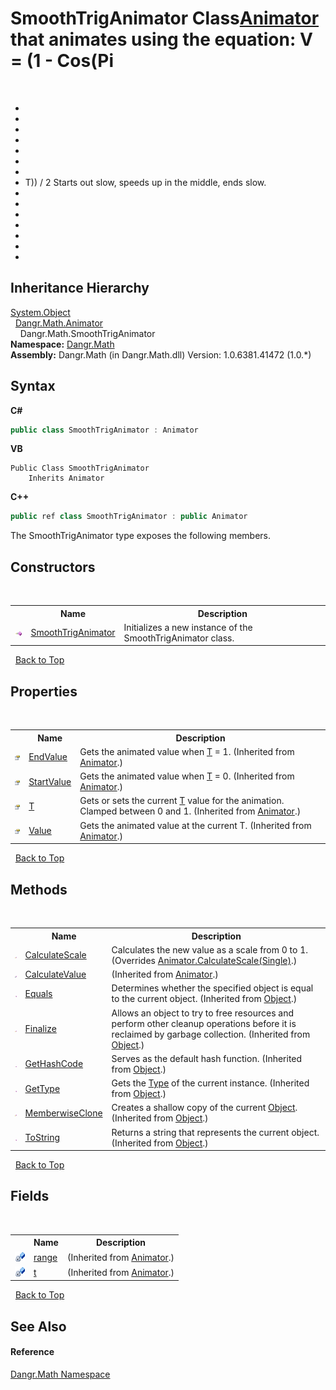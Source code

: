 # SmoothTrigAnimator Class<a href="T_Dangr_Math_Animator">Animator</a> that animates using the equation: V = (1 - Cos(Pi
&nbsp;<ul><li /><li /><li /><li /><li /><li /><li /><li>T)) / 2 Starts out slow, speeds up in the middle, ends slow.</li><li /><li /><li /><li /><li /><li /><li /></ul>

## Inheritance Hierarchy
<a href="http://msdn2.microsoft.com/en-us/library/e5kfa45b" target="_blank">System.Object</a><br />&nbsp;&nbsp;<a href="T_Dangr_Math_Animator">Dangr.Math.Animator</a><br />&nbsp;&nbsp;&nbsp;&nbsp;Dangr.Math.SmoothTrigAnimator<br />
**Namespace:**&nbsp;<a href="N_Dangr_Math">Dangr.Math</a><br />**Assembly:**&nbsp;Dangr.Math (in Dangr.Math.dll) Version: 1.0.6381.41472 (1.0.*)

## Syntax

**C#**<br />
``` C#
public class SmoothTrigAnimator : Animator
```

**VB**<br />
``` VB
Public Class SmoothTrigAnimator
	Inherits Animator
```

**C++**<br />
``` C++
public ref class SmoothTrigAnimator : public Animator
```

The SmoothTrigAnimator type exposes the following members.


## Constructors
&nbsp;<table><tr><th></th><th>Name</th><th>Description</th></tr><tr><td>![Public method](media/pubmethod.gif "Public method")</td><td><a href="M_Dangr_Math_SmoothTrigAnimator__ctor">SmoothTrigAnimator</a></td><td>
Initializes a new instance of the SmoothTrigAnimator class.</td></tr></table>&nbsp;
<a href="#smoothtriganimator-class">Back to Top</a>

## Properties
&nbsp;<table><tr><th></th><th>Name</th><th>Description</th></tr><tr><td>![Public property](media/pubproperty.gif "Public property")</td><td><a href="P_Dangr_Math_Animator_EndValue">EndValue</a></td><td>
Gets the animated value when <a href="P_Dangr_Math_Animator_T">T</a> = 1.
 (Inherited from <a href="T_Dangr_Math_Animator">Animator</a>.)</td></tr><tr><td>![Public property](media/pubproperty.gif "Public property")</td><td><a href="P_Dangr_Math_Animator_StartValue">StartValue</a></td><td>
Gets the animated value when <a href="P_Dangr_Math_Animator_T">T</a> = 0.
 (Inherited from <a href="T_Dangr_Math_Animator">Animator</a>.)</td></tr><tr><td>![Public property](media/pubproperty.gif "Public property")</td><td><a href="P_Dangr_Math_Animator_T">T</a></td><td>
Gets or sets the current <a href="P_Dangr_Math_Animator_T">T</a> value for the animation. Clamped between 0 and 1.
 (Inherited from <a href="T_Dangr_Math_Animator">Animator</a>.)</td></tr><tr><td>![Public property](media/pubproperty.gif "Public property")</td><td><a href="P_Dangr_Math_Animator_Value">Value</a></td><td>
Gets the animated value at the current T.
 (Inherited from <a href="T_Dangr_Math_Animator">Animator</a>.)</td></tr></table>&nbsp;
<a href="#smoothtriganimator-class">Back to Top</a>

## Methods
&nbsp;<table><tr><th></th><th>Name</th><th>Description</th></tr><tr><td>![Protected method](media/protmethod.gif "Protected method")</td><td><a href="M_Dangr_Math_SmoothTrigAnimator_CalculateScale">CalculateScale</a></td><td>
Calculates the new value as a scale from 0 to 1.
 (Overrides <a href="M_Dangr_Math_Animator_CalculateScale">Animator.CalculateScale(Single)</a>.)</td></tr><tr><td>![Private method](media/privmethod.gif "Private method")</td><td><a href="M_Dangr_Math_Animator_CalculateValue">CalculateValue</a></td><td> (Inherited from <a href="T_Dangr_Math_Animator">Animator</a>.)</td></tr><tr><td>![Public method](media/pubmethod.gif "Public method")</td><td><a href="http://msdn2.microsoft.com/en-us/library/bsc2ak47" target="_blank">Equals</a></td><td>
Determines whether the specified object is equal to the current object.
 (Inherited from <a href="http://msdn2.microsoft.com/en-us/library/e5kfa45b" target="_blank">Object</a>.)</td></tr><tr><td>![Protected method](media/protmethod.gif "Protected method")</td><td><a href="http://msdn2.microsoft.com/en-us/library/4k87zsw7" target="_blank">Finalize</a></td><td>
Allows an object to try to free resources and perform other cleanup operations before it is reclaimed by garbage collection.
 (Inherited from <a href="http://msdn2.microsoft.com/en-us/library/e5kfa45b" target="_blank">Object</a>.)</td></tr><tr><td>![Public method](media/pubmethod.gif "Public method")</td><td><a href="http://msdn2.microsoft.com/en-us/library/zdee4b3y" target="_blank">GetHashCode</a></td><td>
Serves as the default hash function.
 (Inherited from <a href="http://msdn2.microsoft.com/en-us/library/e5kfa45b" target="_blank">Object</a>.)</td></tr><tr><td>![Public method](media/pubmethod.gif "Public method")</td><td><a href="http://msdn2.microsoft.com/en-us/library/dfwy45w9" target="_blank">GetType</a></td><td>
Gets the <a href="http://msdn2.microsoft.com/en-us/library/42892f65" target="_blank">Type</a> of the current instance.
 (Inherited from <a href="http://msdn2.microsoft.com/en-us/library/e5kfa45b" target="_blank">Object</a>.)</td></tr><tr><td>![Protected method](media/protmethod.gif "Protected method")</td><td><a href="http://msdn2.microsoft.com/en-us/library/57ctke0a" target="_blank">MemberwiseClone</a></td><td>
Creates a shallow copy of the current <a href="http://msdn2.microsoft.com/en-us/library/e5kfa45b" target="_blank">Object</a>.
 (Inherited from <a href="http://msdn2.microsoft.com/en-us/library/e5kfa45b" target="_blank">Object</a>.)</td></tr><tr><td>![Public method](media/pubmethod.gif "Public method")</td><td><a href="http://msdn2.microsoft.com/en-us/library/7bxwbwt2" target="_blank">ToString</a></td><td>
Returns a string that represents the current object.
 (Inherited from <a href="http://msdn2.microsoft.com/en-us/library/e5kfa45b" target="_blank">Object</a>.)</td></tr></table>&nbsp;
<a href="#smoothtriganimator-class">Back to Top</a>

## Fields
&nbsp;<table><tr><th></th><th>Name</th><th>Description</th></tr><tr><td>![Private field](media/privfield.gif "Private field")</td><td><a href="F_Dangr_Math_Animator_range">range</a></td><td> (Inherited from <a href="T_Dangr_Math_Animator">Animator</a>.)</td></tr><tr><td>![Private field](media/privfield.gif "Private field")</td><td><a href="F_Dangr_Math_Animator_t">t</a></td><td> (Inherited from <a href="T_Dangr_Math_Animator">Animator</a>.)</td></tr></table>&nbsp;
<a href="#smoothtriganimator-class">Back to Top</a>

## See Also


#### Reference
<a href="N_Dangr_Math">Dangr.Math Namespace</a><br />
